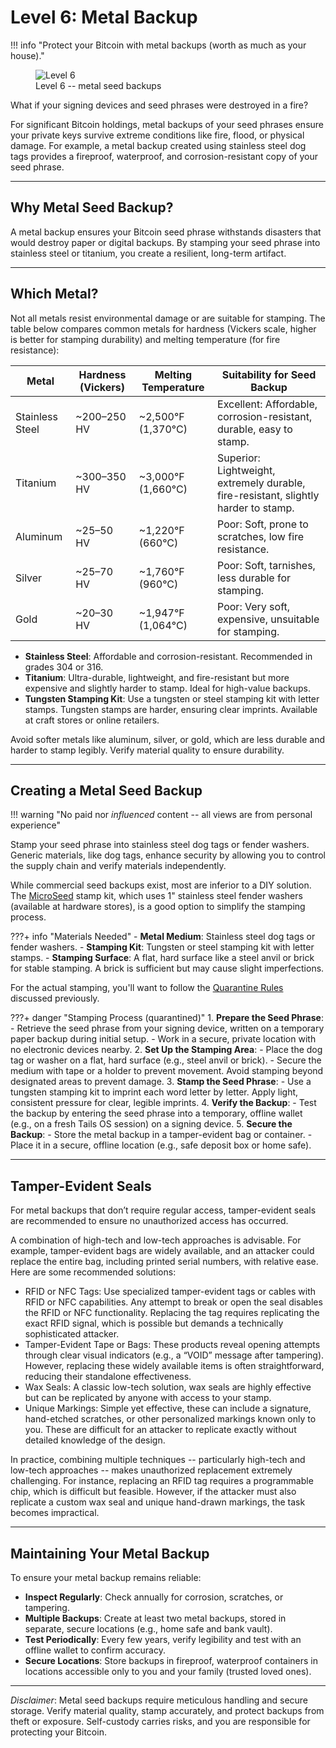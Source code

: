 # Level 6: Metal Backup

!!! info "Protect your Bitcoin with metal backups (worth as much as your house)."
    <figure markdown>
    ![Level 6](/images/levels-Level-6.drawio.png)
      <figcaption>Level 6 -- metal seed backups</figcaption>
    </figure>

What if your signing devices and seed phrases were destroyed in a fire?

For significant Bitcoin holdings, metal backups of your seed phrases ensure your private keys survive extreme conditions like fire, flood, or physical damage.
For example, a metal backup created using stainless steel dog tags provides a fireproof, waterproof, and corrosion-resistant copy of your seed phrase. 



---

## Why Metal Seed Backup?

A metal backup ensures your Bitcoin seed phrase withstands disasters that would destroy paper or digital backups. By stamping your seed phrase into stainless steel or titanium, you create a resilient, long-term artifact.





---

## Which Metal?

Not all metals resist environmental damage or are suitable for stamping. The table below compares common metals for hardness (Vickers scale, higher is better for stamping durability) and melting temperature (for fire resistance):

| **Metal**       | **Hardness (Vickers)** | **Melting Temperature** | **Suitability for Seed Backup** |
|-----------------|------------------------|-------------------------|---------------------------------|
| Stainless Steel | ~200–250 HV           | ~2,500°F (1,370°C)     | Excellent: Affordable, corrosion-resistant, durable, easy to stamp. |
| Titanium        | ~300–350 HV           | ~3,000°F (1,660°C)     | Superior: Lightweight, extremely durable, fire-resistant, slightly harder to stamp. |
| Aluminum        | ~25–50 HV             | ~1,220°F (660°C)       | Poor: Soft, prone to scratches, low fire resistance. |
| Silver          | ~25–70 HV             | ~1,760°F (960°C)       | Poor: Soft, tarnishes, less durable for stamping. |
| Gold            | ~20–30 HV             | ~1,947°F (1,064°C)     | Poor: Very soft, expensive, unsuitable for stamping. |

- **Stainless Steel**: Affordable and corrosion-resistant. Recommended in grades 304 or 316.
- **Titanium**: Ultra-durable, lightweight, and fire-resistant but more expensive and slightly harder to stamp. Ideal for high-value backups.
- **Tungsten Stamping Kit**: Use a tungsten or steel stamping kit with letter stamps. Tungsten stamps are harder, ensuring clear imprints. Available at craft stores or online retailers.

Avoid softer metals like aluminum, silver, or gold, which are less durable and harder to stamp legibly. Verify material quality to ensure durability.

---

## Creating a Metal Seed Backup

!!! warning "No paid nor *influenced* content -- all views are from personal experience"

Stamp your seed phrase into stainless steel dog tags or fender washers. Generic materials, like dog tags, enhance security by allowing you to control the supply chain and verify materials independently.

While commercial seed backups exist, most are inferior to a DIY solution. The [MicroSeed](https://21e15.com/) stamp kit, which uses 1" stainless steel fender washers (available at hardware stores), is a good option to simplify the stamping process.

???+ info "Materials Needed"
    - **Metal Medium**: Stainless steel dog tags or fender washers.
    - **Stamping Kit**: Tungsten or steel stamping kit with letter stamps.
    - **Stamping Surface**: A flat, hard surface like a steel anvil or brick for stable stamping. A brick is sufficient but may cause slight imperfections.

For the actual stamping, you'll want to follow the [Quarantine Rules](level-5.md#quarantine-rules) discussed previously.

???+ danger "Stamping Process (quarantined)"
    1. **Prepare the Seed Phrase**:
        - Retrieve the seed phrase from your signing device, written on a temporary paper backup during initial setup.
        - Work in a secure, private location with no electronic devices nearby.
    2. **Set Up the Stamping Area**:
        - Place the dog tag or washer on a flat, hard surface (e.g., steel anvil or brick).
        - Secure the medium with tape or a holder to prevent movement. Avoid stamping beyond designated areas to prevent damage.
    3. **Stamp the Seed Phrase**:
        - Use a tungsten stamping kit to imprint each word letter by letter. Apply light, consistent pressure for clear, legible imprints.
    4. **Verify the Backup**:
        - Test the backup by entering the seed phrase into a temporary, offline wallet (e.g., on a fresh Tails OS session) on a signing device.
    5. **Secure the Backup**:
        - Store the metal backup in a tamper-evident bag or container.
        - Place it in a secure, offline location (e.g., safe deposit box or home safe).



---

## Tamper-Evident Seals

For metal backups that don’t require regular access, tamper-evident seals are recommended to ensure no unauthorized access has occurred.

A combination of high-tech and low-tech approaches is advisable. For example, tamper-evident bags are widely available, and an attacker could replace the entire bag, including printed serial numbers, with relative ease.
Here are some recommended solutions:

- RFID or NFC Tags: Use specialized tamper-evident tags or cables with RFID or NFC capabilities. Any attempt to break or open the seal disables the RFID or NFC functionality. Replacing the tag requires replicating the exact RFID signal, which is possible but demands a technically sophisticated attacker.
- Tamper-Evident Tape or Bags: These products reveal opening attempts through clear visual indicators (e.g., a “VOID” message after tampering). However, replacing these widely available items is often straightforward, reducing their standalone effectiveness.
- Wax Seals: A classic low-tech solution, wax seals are highly effective but can be replicated by anyone with access to your stamp.
- Unique Markings: Simple yet effective, these can include a signature, hand-etched scratches, or other personalized markings known only to you. These are difficult for an attacker to replicate exactly without detailed knowledge of the design.

In practice, combining multiple techniques -- particularly high-tech and low-tech approaches -- makes unauthorized replacement extremely challenging. For instance, replacing an RFID tag requires a programmable chip, which is difficult but feasible. However, if the attacker must also replicate a custom wax seal and unique hand-drawn markings, the task becomes impractical.


---

## Maintaining Your Metal Backup

To ensure your metal backup remains reliable:

- **Inspect Regularly**: Check annually for corrosion, scratches, or tampering.
- **Multiple Backups**: Create at least two metal backups, stored in separate, secure locations (e.g., home safe and bank vault).
- **Test Periodically**: Every few years, verify legibility and test with an offline wallet to confirm accuracy.
- **Secure Locations**: Store backups in fireproof, waterproof containers in locations accessible only to you and your family (trusted loved ones).



---

*Disclaimer*: Metal seed backups require meticulous handling and secure storage. Verify material quality, stamp accurately, and protect backups from theft or exposure. Self-custody carries risks, and you are responsible for protecting your Bitcoin.
















